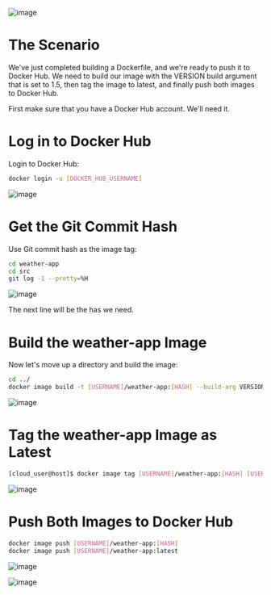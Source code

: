 ![image](https://user-images.githubusercontent.com/44756128/115964234-13b69480-a4e9-11eb-92cc-d98a5f3818a2.png)

# The Scenario
We've just completed building a Dockerfile, and we're ready to push it to Docker Hub. We need to build our image with the VERSION build argument that is set to 1.5, then tag the image to latest, and finally push both images to Docker Hub.

First make sure that you have a Docker Hub account. We'll need it.

# Log in to Docker Hub
Login to Docker Hub:
```sh
docker login -u [DOCKER_HUB_USERNAME]
```

![image](https://user-images.githubusercontent.com/44756128/115964377-d69ed200-a4e9-11eb-8b6e-92b3f7536a06.png)

# Get the Git Commit Hash
Use Git commit hash as the image tag:
```sh
cd weather-app
cd src
git log -1 --pretty=%H
```

![image](https://user-images.githubusercontent.com/44756128/115964387-e61e1b00-a4e9-11eb-90a5-206f49fab958.png)

The next line will be the has we need.

# Build the weather-app Image
Now let's move up a directory and build the image:
```sh
cd ../
docker image build -t [USERNAME]/weather-app:[HASH] --build-arg VERSION=1.5 .
```

![image](https://user-images.githubusercontent.com/44756128/115964392-edddbf80-a4e9-11eb-9d69-402b13db4954.png)

# Tag the weather-app Image as Latest
```sh
[cloud_user@host]$ docker image tag [USERNAME]/weather-app:[HASH] [USERNAME]/weather-app:latest
```

![image](https://user-images.githubusercontent.com/44756128/115964449-2ed5d400-a4ea-11eb-835a-0db3b5e0a94e.png)

# Push Both Images to Docker Hub
```sh
docker image push [USERNAME]/weather-app:[HASH]
docker image push [USERNAME]/weather-app:latest
```

![image](https://user-images.githubusercontent.com/44756128/115964470-42813a80-a4ea-11eb-9af1-c7b292e40885.png)

![image](https://user-images.githubusercontent.com/44756128/115964500-66dd1700-a4ea-11eb-956f-8c815461d0a9.png)
